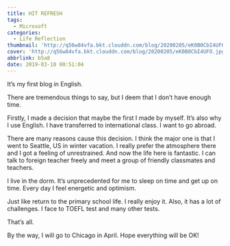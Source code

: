 ```yaml
---
title: HIT REFRESH
tags:
  - Microsoft
categories:
  - Life Reflection
thumbnail: 'http://q56w84vfa.bkt.clouddn.com/blog/20200205/eK0B0CbI4UFO.jpg'
cover: 'http://q56w84vfa.bkt.clouddn.com/blog/20200205/eK0B0CbI4UFO.jpg'
abbrlink: b5a8
date: 2019-03-10 00:51:04
---
```


It’s my first blog in English.

There are tremendous things to say, but I deem that I don’t have enough time.

Firstly, I made a decision that maybe the first I made by myself. It’s also why I use English. I have transferred to international class. I want to go abroad.

There are many reasons cause this decision. I think the major one is that I went to Seattle, US in winter vacation. I really prefer the atmosphere there and I got a feeling of unrestrained. And now the life here is fantastic. I can talk to foreign teacher freely and meet a group of friendly classmates and teachers.

I live in the dorm. It’s unprecedented for me to sleep on time and get up on time. Every day I feel energetic and optimism.

Just like return to the primary school life. I really enjoy it. Also, it has a lot of challenges. I face to TOEFL test and many other tests.

That’s all.

By the way, I will go to Chicago in April. Hope everything will be OK!